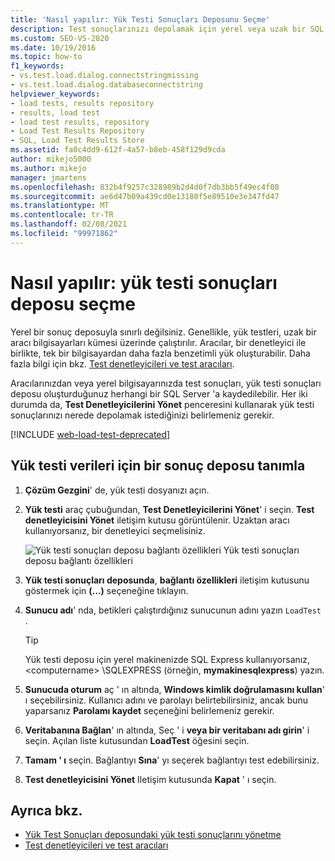 ```yaml
---
title: 'Nasıl yapılır: Yük Testi Sonuçları Deposunu Seçme'
description: Test sonuçlarınızı depolamak için yerel veya uzak bir SQL Server 'ı nasıl tanımlayacağınızı öğrenin. Sunucu bir yük testi sonuçları deposuna sahip olmalıdır.
ms.custom: SEO-VS-2020
ms.date: 10/19/2016
ms.topic: how-to
f1_keywords:
- vs.test.load.dialog.connectstringmissing
- vs.test.load.dialog.databaseconnectstring
helpviewer_keywords:
- load tests, results repository
- results, load test
- load test results, repository
- Load Test Results Repository
- SQL, Load Test Results Store
ms.assetid: fa0c4dd9-612f-4a57-b8eb-458f129d9cda
author: mikejo5000
ms.author: mikejo
manager: jmartens
ms.openlocfilehash: 832b4f9257c328989b2d4d0f7db3bb5f49ec4f08
ms.sourcegitcommit: ae6d47b09a439cd0e13180f5e89510e3e347fd47
ms.translationtype: MT
ms.contentlocale: tr-TR
ms.lasthandoff: 02/08/2021
ms.locfileid: "99971862"
---
```

# <a name="how-to-select-a-load-test-results-repository"></a>Nasıl yapılır: yük testi sonuçları deposu seçme

Yerel bir sonuç deposuyla sınırlı değilsiniz. Genellikle, yük testleri, uzak bir aracı bilgisayarları kümesi üzerinde çalıştırılır. Aracılar, bir denetleyici ile birlikte, tek bir bilgisayardan daha fazla benzetimli yük oluşturabilir. Daha fazla bilgi için bkz. [Test denetleyicileri ve test aracıları](configure-test-agents-and-controllers-for-load-tests.md).

Aracılarınızdan veya yerel bilgisayarınızda test sonuçları, yük testi sonuçları deposu oluşturduğunuz herhangi bir SQL Server 'a kaydedilebilir. Her iki durumda da, **Test Denetleyicilerini Yönet** penceresini kullanarak yük testi sonuçlarınızı nerede depolamak istediğinizi belirlemeniz gerekir.

[!INCLUDE [web-load-test-deprecated](includes/web-load-test-deprecated.md)]

## <a name="identify-a-results-store-for-load-test-data"></a>Yük testi verileri için bir sonuç deposu tanımla

1. **Çözüm Gezgini**' de, yük testi dosyanızı açın.

2. **Yük testi** araç çubuğundan, **Test Denetleyicilerini Yönet**' i seçin. **Test denetleyicisini Yönet** iletişim kutusu görüntülenir. Uzaktan aracı kullanıyorsanız, bir denetleyici seçmelisiniz.

     ![Yük testi sonuçları deposu bağlantı özellikleri ](../test/media/loadtestconnectionproperties.png) Yük testi sonuçları deposu bağlantı özellikleri

3. **Yük testi sonuçları deposunda**, **bağlantı özellikleri** iletişim kutusunu göstermek için **(...)** seçeneğine tıklayın.

4. **Sunucu adı**' nda, betikleri çalıştırdığınız sunucunun adını yazın `LoadTest` .

    > [!TIP]
    > Yük testi deposu için yerel makinenizde SQL Express kullanıyorsanız, \<computername> \SQLEXPRESS (örneğin, **mymakinesqlexpress**) yazın.

5. **Sunucuda oturum** aç ' ın altında, **Windows kimlik doğrulamasını kullan**' ı seçebilirsiniz. Kullanıcı adını ve parolayı belirtebilirsiniz, ancak bunu yaparsanız **Parolamı kaydet** seçeneğini belirlemeniz gerekir.

6. **Veritabanına Bağlan**' ın altında, Seç ' i **veya bir veritabanı adı girin**' i seçin. Açılan liste kutusundan **LoadTest** öğesini seçin.

7. **Tamam ' ı** seçin. Bağlantıyı **Sına**' yı seçerek bağlantıyı test edebilirsiniz.

8. **Test denetleyicisini Yönet** Iletişim kutusunda **Kapat** ' ı seçin.

## <a name="see-also"></a>Ayrıca bkz.

- [Yük Test Sonuçları deposundaki yük testi sonuçlarını yönetme](../test/manage-load-test-results-in-the-load-test-results-repository.md)
- [Test denetleyicileri ve test aracıları](configure-test-agents-and-controllers-for-load-tests.md)
